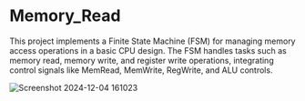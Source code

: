 # Memory_Read
This project implements a Finite State Machine (FSM) for managing memory access operations in a basic CPU design. The FSM handles tasks such as memory read, memory write, and register write operations, integrating control signals like MemRead, MemWrite, RegWrite, and ALU controls.

![Screenshot 2024-12-04 161023](https://github.com/user-attachments/assets/d6f72526-19fa-4bae-98e3-173b9afec475)

